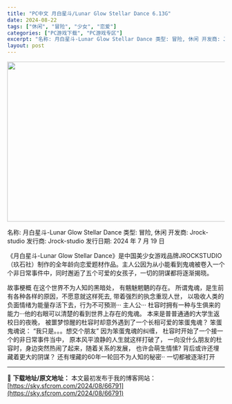 ```yaml
---
title: "PC中文 月白星斗/Lunar Glow Stellar Dance 6.13G"
date: 2024-08-22
tags: ["休闲", "冒险", "少女", "恋爱"]
categories: ["PC游戏下载", "PC游戏专区"]
excerpt: "名称: 月白星斗-Lunar Glow Stellar Dance 类型: 冒险, 休闲 开发商: Jrock-studio 发行商: Jrock-studio 发行日期: 2024 年 7 月 19 日 《月白星斗-Lunar Glow Stellar Dance》是中国美少女游戏品牌JROCKS&hellip;"
layout: post
---
```


<img class="aligncenter size-full wp-image-66792" src="https://sky.sfcrom.com/wp-content/uploads/2024/08/2024082203573126.webp" alt="" width="660" height="370" />

名称: 月白星斗-Lunar Glow Stellar Dance
类型: 冒险, 休闲
开发商: Jrock-studio
发行商: Jrock-studio
发行日期: 2024 年 7 月 19 日

《月白星斗-Lunar Glow Stellar Dance》是中国美少女游戏品牌JROCKSTUDIO（玖石社）制作的全年龄向恋爱题材作品。主人公因为从小能看到鬼魂被卷入一个个非日常事件中，同时邂逅了五个可爱的女孩子，一切的阴谋都将逐渐揭晓。

故事梗概
在这个世界不为人知的黑暗处，
有魑魅魍魉的存在。
所谓鬼魂，是生前有各种各样的原因，不愿意就这样死去,
带着强烈的执念重现人世，
以吸收人类的负面情绪为能量存活下去，行为不可預测···
主人公···
杜容时拥有一种与生俱来的能力···他的右眼可以清楚的看到世界上存在的鬼魂。
本来是普普通通的大学生返校日的夜晚，
被噩梦惊醒的杜容时却意外遇到了一个长相可爱的笨蛋鬼魂？
笨蛋鬼魂说：
“我只是。。。想交个朋友”
因为笨蛋鬼魂的纠缠，
杜容时开始了一个接一个的非日常事件当中，
原本风平浪静的人生就这样打破了，
一向没什么朋友的杜容时，身边突然热闹了起来，随着关系的发展，
也许会萌生情愫?
背后或许还埋藏着更大的阴谋？
还有埋藏的60年一轮回不为人知的秘密··
一切都被逐渐打开

---
📖 **下载地址/原文地址：** 本文最初发布于我的博客网站：[https://sky.sfcrom.com/2024/08/66791](https://sky.sfcrom.com/2024/08/66791)

